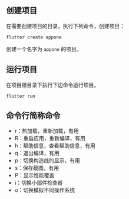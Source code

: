 ## 创建项目

在需要创建项目的目录，执行下列命令，创建项目：

```
flutter create appone
```

创建一个名字为 `appone` 的项目。

## 运行项目

在项目根目录下执行下边命令运行项目。

```
flutter run
```

## 命令行简称命令

- r：热加载，重新加载，有用
- R：重启应用，重新编译，有用
- h：帮助信息，查看帮助信息，有用
- q：退出编译，有用
- p：切换构造线的显示，有用
- s：保存截图，有用
- P：显示性能覆盖
- i：切换小部件检查器
- o：切换模拟不同操作系统
